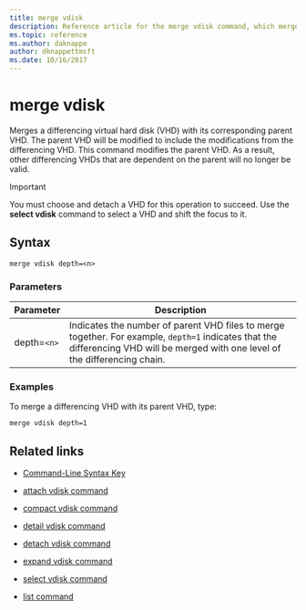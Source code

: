 ```yaml
---
title: merge vdisk
description: Reference article for the merge vdisk command, which merges a differencing virtual hard disk (VHD) with its corresponding parent VHD.
ms.topic: reference
ms.author: daknappe
author: dknappettmsft
ms.date: 10/16/2017
---
```



# merge vdisk



Merges a differencing virtual hard disk (VHD) with its corresponding parent VHD. The parent VHD will be modified to include the modifications from the differencing VHD. This command modifies the parent VHD. As a result, other differencing VHDs that are dependent on the parent will no longer be valid.

> [!IMPORTANT]
> You must choose and detach a VHD for this operation to succeed. Use the **select vdisk** command to select a VHD and shift the focus to it.

## Syntax

```
merge vdisk depth=<n>
```

### Parameters

| Parameter | Description |
| --------- | ----------- |
| depth=`<n>` | Indicates the number of parent VHD files to merge together. For example, `depth=1` indicates that the differencing VHD will be merged with one level of the differencing chain. |

### Examples

To merge a differencing VHD with its parent VHD, type:

```
merge vdisk depth=1
```

## Related links

- [Command-Line Syntax Key](command-line-syntax-key.md)

- [attach vdisk command](attach-vdisk.md)

- [compact vdisk command](compact-vdisk.md)

- [detail vdisk command](detail-vdisk.md)

- [detach vdisk command](detach-vdisk.md)

- [expand vdisk command](expand-vdisk.md)

- [select vdisk command](select-vdisk.md)

- [list command](list.md)
